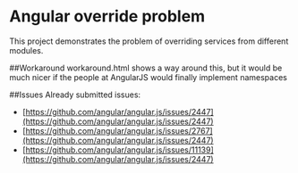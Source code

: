 # Angular override problem
This project demonstrates the problem of overriding services from different modules.

##Workaround
workaround.html shows a way around this, but it would be much nicer if the people at AngularJS would finally implement namespaces 

##Issues
Already submitted issues:
* [https://github.com/angular/angular.js/issues/2447](https://github.com/angular/angular.js/issues/2447)
* [https://github.com/angular/angular.js/issues/2767](https://github.com/angular/angular.js/issues/2447)
* [https://github.com/angular/angular.js/issues/11139](https://github.com/angular/angular.js/issues/2447)
